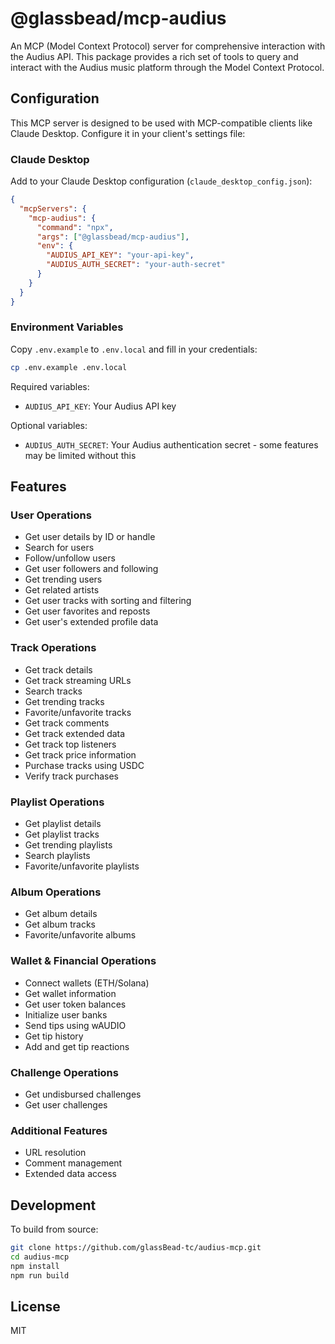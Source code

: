 # @glassbead/mcp-audius

An MCP (Model Context Protocol) server for comprehensive interaction with the Audius API. This package provides a rich set of tools to query and interact with the Audius music platform through the Model Context Protocol.

## Configuration

This MCP server is designed to be used with MCP-compatible clients like Claude Desktop. Configure it in your client's settings file:

### Claude Desktop

Add to your Claude Desktop configuration (`claude_desktop_config.json`):

```json
{
  "mcpServers": {
    "mcp-audius": {
      "command": "npx",
      "args": ["@glassbead/mcp-audius"],
      "env": {
        "AUDIUS_API_KEY": "your-api-key",
        "AUDIUS_AUTH_SECRET": "your-auth-secret"
      }
    }
  }
}
```

### Environment Variables

Copy `.env.example` to `.env.local` and fill in your credentials:

```bash
cp .env.example .env.local
```

Required variables:
- `AUDIUS_API_KEY`: Your Audius API key

Optional variables:
- `AUDIUS_AUTH_SECRET`: Your Audius authentication secret - some features may be limited without this

## Features

### User Operations
- Get user details by ID or handle
- Search for users
- Follow/unfollow users
- Get user followers and following
- Get trending users
- Get related artists
- Get user tracks with sorting and filtering
- Get user favorites and reposts
- Get user's extended profile data

### Track Operations
- Get track details
- Get track streaming URLs
- Search tracks
- Get trending tracks
- Favorite/unfavorite tracks
- Get track comments
- Get track extended data
- Get track top listeners
- Get track price information
- Purchase tracks using USDC
- Verify track purchases

### Playlist Operations
- Get playlist details
- Get playlist tracks
- Get trending playlists
- Search playlists
- Favorite/unfavorite playlists

### Album Operations
- Get album details
- Get album tracks
- Favorite/unfavorite albums

### Wallet & Financial Operations
- Connect wallets (ETH/Solana)
- Get wallet information
- Get user token balances
- Initialize user banks
- Send tips using wAUDIO
- Get tip history
- Add and get tip reactions

### Challenge Operations
- Get undisbursed challenges
- Get user challenges

### Additional Features
- URL resolution
- Comment management
- Extended data access

## Development

To build from source:

```bash
git clone https://github.com/glassBead-tc/audius-mcp.git
cd audius-mcp
npm install
npm run build
```

## License

MIT
